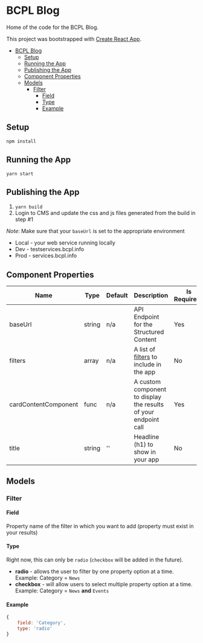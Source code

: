 # BCPL Blog

Home of the code for the BCPL Blog.

This project was bootstrapped with [Create React App](https://github.com/facebookincubator/create-react-app).
- [BCPL Blog](#bcpl-blog)
	- [Setup](#setup)
	- [Running the App](#running-the-app)
	- [Publishing the App](#publishing-the-app)
	- [Component Properties](#component-properties)
	- [Models](#models)
		- [Filter](#filter)
			- [Field](#field)
			- [Type](#type)
			- [Example](#example)

## Setup

`npm install`

## Running the App

`yarn start`

## Publishing the App

1. `yarn build`
2. Login to CMS and update the css and js files generated from the build in step #1

_Note_: Make sure that your `baseUrl` is set to the appropriate environment

- Local - your web service running locally
- Dev - testservices.bcpl.info
- Prod - services.bcpl.info

## Component Properties

| Name                 | Type   | Default | Description                                                     | Is Required? |
| -------------------- | ------ | ------- | --------------------------------------------------------------- | ------------ |
| baseUrl              | string | n/a     | API Endpoint for the Structured Content                         | Yes          |
| filters              | array  | n/a     | A list of [filters](#filter) to include in the app              | No           |
| cardContentComponent | func   | n/a     | A custom component to display the results of your endpoint call | Yes          |
| title                | string | ''      | Headline (h1) to show in your app                               | No           |

## Models

### Filter

#### Field

Property name of the filter in which you want to add (property must exist in your results)

#### Type

Right now, this can only be `radio` (`checkbox` will be added in the future).

- **radio** - allows the user to filter by one property option at a time. Example: Category = `News`
- **checkbox** - will allow users to select multiple property option at a time. Example:  Category = `News` **and** `Events`

#### Example

```javascript
{
	field: 'Category',
	type: 'radio'
}
```